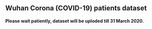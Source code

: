 ## Wuhan Corona (COVID-19) patients dataset 

#### Please wait patiently, dataset will be uploded till 31 March 2020.
